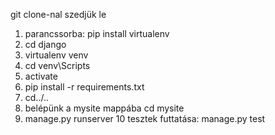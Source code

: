 git clone-nal szedjük le
1. parancssorba: pip install virtualenv
2. cd django
3. virtualenv venv
4. cd venv\Scripts
5. activate
6. pip install -r requirements.txt
7. cd../..
8. belépünk a mysite mappába cd mysite
9. manage.py runserver
10 tesztek futtatása: manage.py test
